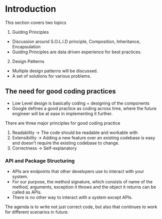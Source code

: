 # Introduction
This section covers two topics
1. Guiding Principles
 - Discussion around S.O.L.I.D principle, Composition, Inheritance, Encapsulation
 - Guiding Principles are data driven experience for best practices.
2. Design Patterns
 - Multiple design patterns will be discussed.
 - A set of solutions for various problems.

## The need for good coding practices
 - Low Level design is basically coding + designing of the components
 - Google defines a good practice as coding across time, where the future engineer will be at ease in implementing it further.

There are three major principles for good coding practice 
1. Readability -> The code should be readable and workable with
2. Extensibility -> Adding a new feature over an existing codebase is easy and doesn't require the existing codebase to 
change.
3. Correctness -> Self-explanatory

### API and Package Structuring
 - APIs are endpoints that other developers use to interact with your system.
 - For our purpose, the method signature, which consists of name of the method, arguments, exception it throws and the 
object it returns can be called as APIs.
 - There is no other way to interact with a system except APIs.

The agenda is to write not just correct code, but also that continues to work for different scenarios in future.


